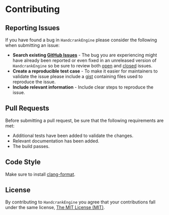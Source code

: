 # Contributing

## Reporting Issues

If you have found a bug in `HandcrankEngine` please consider the following when submitting an issue:

- **Search existing [GitHub Issues](https://github.com/HandcrankEngine/HandcrankEngine/issues)** - The bug you are experiencing might have already been reported or even fixed in an unreleased version of `HandcrankEngine` so be sure to review both [open](https://github.com/HandcrankEngine/HandcrankEngine/issues?state=open) and [closed](https://github.com/HandcrankEngine/HandcrankEngine/issues?state=closed) issues.
- **Create a reproducible test case** - To make it easier for maintainers to validate the issue please include a [gist](https://gist.github.com/) containing files used to reproduce the issue.
- **Include relevant information** - Include clear steps to reproduce the issue.

## Pull Requests

Before submitting a pull request, be sure that the following requirements are met:

- Additional tests have been added to validate the changes.
- Relevant documentation has been added.
- The build passes.

## Code Style

Make sure to install [clang-format](https://clang.llvm.org/docs/ClangFormat.html).

## License

By contributing to `HandcrankEngine` you agree that your contributions fall under the same license, [The MIT License (MIT)](./LICENSE).
